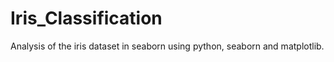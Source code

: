 # Iris_Classification
Analysis of the iris dataset in seaborn using python, seaborn and matplotlib.
